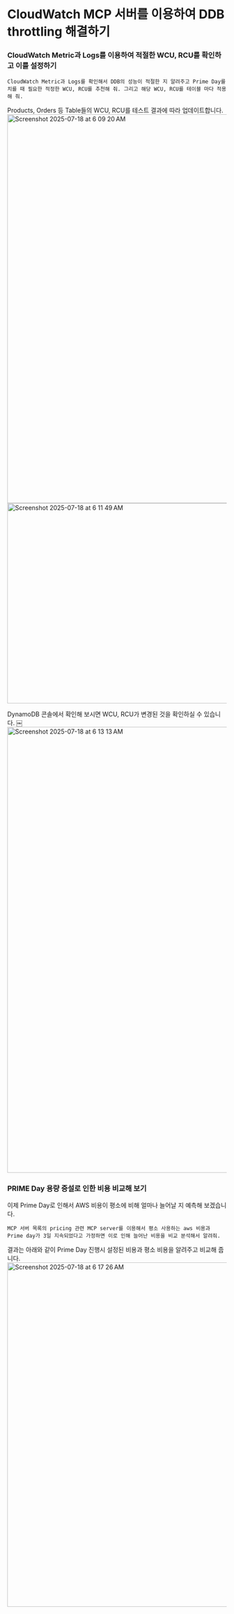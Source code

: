 # CloudWatch MCP 서버를 이용하여 DDB throttling 해결하기

### CloudWatch Metric과 Logs를 이용하여 적절한 WCU, RCU를 확인하고 이를 설정하기
```
CloudWatch Metric과 Logs를 확인해서 DDB의 성능이 적절한 지 알려주고 Prime Day를 치를 때 필요한 적정한 WCU, RCU를 추천해 줘. 그리고 해당 WCU, RCU를 테이블 마다 적용해 줘.
```

Products, Orders 등 Table들의 WCU, RCU를 테스트 결과에 따라 업데이트합니다.<br>
<img width="1391" height="893" alt="Screenshot 2025-07-18 at 6 09 20 AM" src="https://github.com/user-attachments/assets/4fb6ee79-c292-4292-9104-a82408ac5023" /> <br>
<img width="1606" height="460" alt="Screenshot 2025-07-18 at 6 11 49 AM" src="https://github.com/user-attachments/assets/bad8b21a-071f-4ba7-8e6b-081a59cc086f" />

DynamoDB 콘솔에서 확인해 보시면 WCU, RCU가 변경된 것을 확인하실 수 있습니다.
￼<img width="1616" height="1024" alt="Screenshot 2025-07-18 at 6 13 13 AM" src="https://github.com/user-attachments/assets/58340ba8-5254-416c-8099-082a24655bf9" />



### PRIME Day 용량 증설로 인한 비용 비교해 보기
이제 Prime Day로 인해서 AWS 비용이 평소에 비해 얼마나 늘어날 지 예측해 보겠습니다.
```
MCP 서버 목록의 pricing 관련 MCP server를 이용해서 평소 사용하는 aws 비용과 Prime day가 3일 지속되었다고 가정하면 이로 인해 늘어난 비용을 비교 분석해서 알려줘.
```

결과는 아래와 같이 Prime Day 진행시 설정된 비용과 평소 비용을 알려주고 비교해 줍니다.
<img width="1334" height="791" alt="Screenshot 2025-07-18 at 6 17 26 AM" src="https://github.com/user-attachments/assets/b459b5c8-65d3-4e31-b872-e6004b40961d" />
